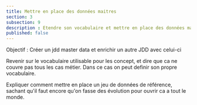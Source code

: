 ```yaml
---
title: Mettre en place des données maitres
section: 3
subsection: 9
description : Etendre son vocabulaire et mettre en place des données maitre
published: false
---
```


Objectif : Créer un jdd master data et enrichir un autre JDD avec celui-ci

Revenir sur le vocabulaire utilisable pour les concept, et dire que ca ne couvre pas tous les cas métier. Dans ce cas on peut definir son propre vocabulaire.

Expliquer comment mettre en place un jeu de données de référence, sachant qu'il faut encore qu'on fasse des évolution pour ouvrir ca a tout le monde.
